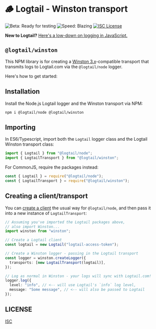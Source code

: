 # 🪵 Logtail - Winston transport

![Beta: Ready for testing](https://img.shields.io/badge/early_release-beta-green.svg)
![Speed: Blazing](https://img.shields.io/badge/speed-blazing%20%F0%9F%94%A5-brightgreen.svg)
[![ISC License](https://img.shields.io/badge/license-ISC-ff69b4.svg)](LICENSE.md)

**New to Logtail?** [Here's a low-down on logging in JavaScript.](https://github.com/logtail/logtail-js)

## `@logtail/winston`

This NPM library is for creating a [Winston 3.x](https://github.com/winstonjs/winston)-compatible transport that transmits logs to Logtail.com via the `@logtail/node` logger.

Here's how to get started:

## Installation

Install the Node.js Logtail logger and the Winston transport via NPM:

```
npm i @logtail/node @logtail/winston
```

## Importing

In ES6/Typescript, import both the `Logtail` logger class and the Logtail Winston transport class:

```typescript
import { Logtail } from "@logtail/node";
import { LogtailTransport } from "@logtail/winston";
```

For CommonJS, require the packages instead:

```js
const { Logtail } = require("@logtail/node");
const { LogtailTransport } = require("@logtail/winston");
```

## Creating a client/transport

You can [create a client](https://github.com/logtail/logtail-js/tree/master/packages/node#creating-a-client) the usual way for `@logtail/node`, and then pass it into a new instance of `LogtailTransport`:

```typescript
// Assuming you've imported the Logtail packages above,
// also import Winston...
import winston from "winston";

// Create a Logtail client
const logtail = new Logtail("logtail-access-token");

// Create a Winston logger - passing in the Logtail transport
const logger = winston.createLogger({
  transports: [new LogtailTransport(logtail)],
});

// Log as normal in Winston - your logs will sync with Logtail.com!
logger.log({
  level: "info", // <-- will use Logtail's `info` log level,
  message: "Some message", // <-- will also be passed to Logtail
});
```

## LICENSE

[ISC](LICENSE.md)
